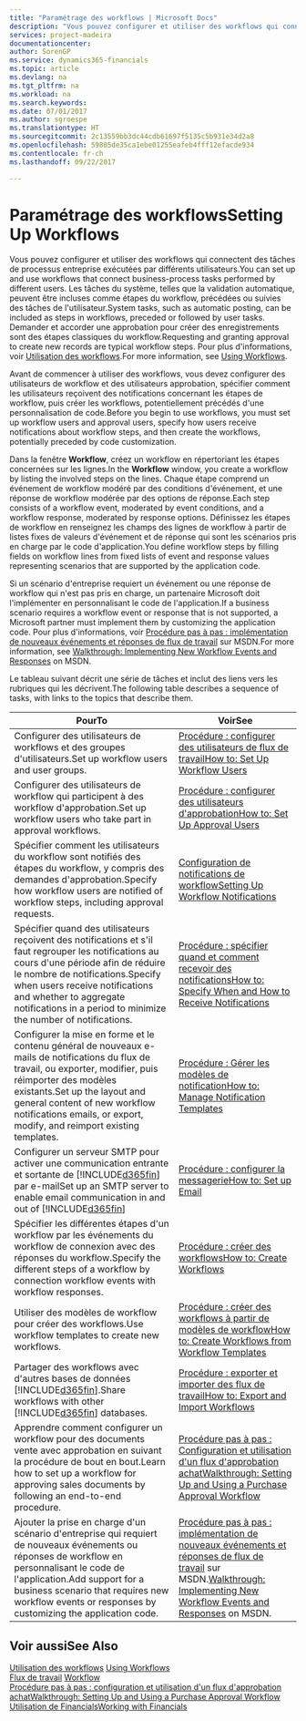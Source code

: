 ```yaml
---
title: "Paramétrage des workflows | Microsoft Docs"
description: "Vous pouvez configurer et utiliser des workflows qui connectent des tâches de processus entreprise exécutées par différents utilisateurs. Les tâches du système, telles que la validation automatique, peuvent être incluses comme étapes du workflow, précédées ou suivies des tâches de l'utilisateur. Demander et accorder une approbation pour créer des enregistrements sont des étapes classiques du workflow."
services: project-madeira
documentationcenter: 
author: SorenGP
ms.service: dynamics365-financials
ms.topic: article
ms.devlang: na
ms.tgt_pltfrm: na
ms.workload: na
ms.search.keywords: 
ms.date: 07/01/2017
ms.author: sgroespe
ms.translationtype: HT
ms.sourcegitcommit: 2c13559bb3dc44cdb61697f5135c5b931e34d2a8
ms.openlocfilehash: 59805de35ca1ebe01255eafeb4fff12efacde934
ms.contentlocale: fr-ch
ms.lasthandoff: 09/22/2017

---
```

# <a name="setting-up-workflows"></a><span data-ttu-id="8aa72-105">Paramétrage des workflows</span><span class="sxs-lookup"><span data-stu-id="8aa72-105">Setting Up Workflows</span></span>
<span data-ttu-id="8aa72-106">Vous pouvez configurer et utiliser des workflows qui connectent des tâches de processus entreprise exécutées par différents utilisateurs.</span><span class="sxs-lookup"><span data-stu-id="8aa72-106">You can set up and use workflows that connect business-process tasks performed by different users.</span></span> <span data-ttu-id="8aa72-107">Les tâches du système, telles que la validation automatique, peuvent être incluses comme étapes du workflow, précédées ou suivies des tâches de l'utilisateur.</span><span class="sxs-lookup"><span data-stu-id="8aa72-107">System tasks, such as automatic posting, can be included as steps in workflows, preceded or followed by user tasks.</span></span> <span data-ttu-id="8aa72-108">Demander et accorder une approbation pour créer des enregistrements sont des étapes classiques du workflow.</span><span class="sxs-lookup"><span data-stu-id="8aa72-108">Requesting and granting approval to create new records are typical workflow steps.</span></span> <span data-ttu-id="8aa72-109">Pour plus d'informations, voir [Utilisation des workflows](across-use-workflows.md).</span><span class="sxs-lookup"><span data-stu-id="8aa72-109">For more information, see [Using Workflows](across-use-workflows.md).</span></span>  

 <span data-ttu-id="8aa72-110">Avant de commencer à utiliser des workflows, vous devez configurer des utilisateurs de workflow et des utilisateurs approbation, spécifier comment les utilisateurs reçoivent des notifications concernant les étapes de workflow, puis créer les workflows, potentiellement précédés d'une personnalisation de code.</span><span class="sxs-lookup"><span data-stu-id="8aa72-110">Before you begin to use workflows, you must set up workflow users and approval users, specify how users receive notifications about workflow steps, and then create the workflows, potentially preceded by code customization.</span></span>  

 <span data-ttu-id="8aa72-111">Dans la fenêtre **Workflow**, créez un workflow en répertoriant les étapes concernées sur les lignes.</span><span class="sxs-lookup"><span data-stu-id="8aa72-111">In the **Workflow** window, you create a workflow by listing the involved steps on the lines.</span></span> <span data-ttu-id="8aa72-112">Chaque étape comprend un événement de workflow modéré par des conditions d'événement, et une réponse de workflow modérée par des options de réponse.</span><span class="sxs-lookup"><span data-stu-id="8aa72-112">Each step consists of a workflow event, moderated by event conditions, and a workflow response, moderated by response options.</span></span> <span data-ttu-id="8aa72-113">Définissez les étapes de workflow en renseignez les champs des lignes de workflow à partir de listes fixes de valeurs d'événement et de réponse qui sont les scénarios pris en charge par le code d'application.</span><span class="sxs-lookup"><span data-stu-id="8aa72-113">You define workflow steps by filling fields on workflow lines from fixed lists of event and response values representing scenarios that are supported by the application code.</span></span>  

 <span data-ttu-id="8aa72-114">Si un scénario d'entreprise requiert un événement ou une réponse de workflow qui n'est pas pris en charge, un partenaire Microsoft doit l'implémenter en personnalisant le code de l'application.</span><span class="sxs-lookup"><span data-stu-id="8aa72-114">If a business scenario requires a workflow event or response that is not supported, a Microsoft partner must implement them by customizing the application code.</span></span> <span data-ttu-id="8aa72-115">Pour plus d'informations, voir [Procédure pas à pas : implémentation de nouveaux événements et réponses de flux de travail](https://msdn.microsoft.com/en-us/library/mt574349.aspx) sur MSDN.</span><span class="sxs-lookup"><span data-stu-id="8aa72-115">For more information, see [Walkthrough: Implementing New Workflow Events and Responses](https://msdn.microsoft.com/en-us/library/mt574349.aspx) on MSDN.</span></span>

 <span data-ttu-id="8aa72-116">Le tableau suivant décrit une série de tâches et inclut des liens vers les rubriques qui les décrivent.</span><span class="sxs-lookup"><span data-stu-id="8aa72-116">The following table describes a sequence of tasks, with links to the topics that describe them.</span></span>  

|<span data-ttu-id="8aa72-117">**Pour**</span><span class="sxs-lookup"><span data-stu-id="8aa72-117">**To**</span></span>|<span data-ttu-id="8aa72-118">**Voir**</span><span class="sxs-lookup"><span data-stu-id="8aa72-118">**See**</span></span>|  
|------------|-------------|  
|<span data-ttu-id="8aa72-119">Configurer des utilisateurs de workflows et des groupes d'utilisateurs.</span><span class="sxs-lookup"><span data-stu-id="8aa72-119">Set up workflow users and user groups.</span></span>|[<span data-ttu-id="8aa72-120">Procédure : configurer des utilisateurs de flux de travail</span><span class="sxs-lookup"><span data-stu-id="8aa72-120">How to: Set Up Workflow Users</span></span>](across-how-to-set-up-workflow-users.md)|  
|<span data-ttu-id="8aa72-121">Configurer des utilisateurs de workflow qui participent à des workflow d'approbation.</span><span class="sxs-lookup"><span data-stu-id="8aa72-121">Set up workflow users who take part in approval workflows.</span></span>|[<span data-ttu-id="8aa72-122">Procédure : configurer des utilisateurs d'approbation</span><span class="sxs-lookup"><span data-stu-id="8aa72-122">How to: Set Up Approval Users</span></span>](across-how-to-set-up-approval-users.md)|  
|<span data-ttu-id="8aa72-123">Spécifier comment les utilisateurs du workflow sont notifiés des étapes du workflow, y compris des demandes d'approbation.</span><span class="sxs-lookup"><span data-stu-id="8aa72-123">Specify how workflow users are notified of workflow steps, including approval requests.</span></span>|[<span data-ttu-id="8aa72-124">Configuration de notifications de workflow</span><span class="sxs-lookup"><span data-stu-id="8aa72-124">Setting Up Workflow Notifications</span></span>](across-setting-up-workflow-notifications.md)|  
|<span data-ttu-id="8aa72-125">Spécifier quand des utilisateurs reçoivent des notifications et s'il faut regrouper les notifications au cours d'une période afin de réduire le nombre de notifications.</span><span class="sxs-lookup"><span data-stu-id="8aa72-125">Specify when users receive notifications and whether to aggregate notifications in a period to minimize the number of notifications.</span></span>|[<span data-ttu-id="8aa72-126">Procédure : spécifier quand et comment recevoir des notifications</span><span class="sxs-lookup"><span data-stu-id="8aa72-126">How to: Specify When and How to Receive Notifications</span></span>](across-how-to-specify-when-and-how-to-receive-notifications.md)|  
|<span data-ttu-id="8aa72-127">Configurer la mise en forme et le contenu général de nouveaux e\-mails de notifications du flux de travail, ou exporter, modifier, puis réimporter des modèles existants.</span><span class="sxs-lookup"><span data-stu-id="8aa72-127">Set up the layout and general content of new workflow notifications emails, or export, modify, and reimport existing templates.</span></span>|[<span data-ttu-id="8aa72-128">Procédure : Gérer les modèles de notification</span><span class="sxs-lookup"><span data-stu-id="8aa72-128">How to: Manage Notification Templates</span></span>](across-how-to-manage-notification-templates.md)|  
|<span data-ttu-id="8aa72-129">Configurer un serveur SMTP pour activer une communication entrante et sortante de [!INCLUDE[d365fin](includes/d365fin_md.md)] par e-mail</span><span class="sxs-lookup"><span data-stu-id="8aa72-129">Set up an SMTP server to enable email communication in and out of [!INCLUDE[d365fin](includes/d365fin_md.md)]</span></span>|[<span data-ttu-id="8aa72-130">Procédure : configurer la messagerie</span><span class="sxs-lookup"><span data-stu-id="8aa72-130">How to: Set up Email</span></span>](madeira-how-setup-email.md)|
|<span data-ttu-id="8aa72-131">Spécifier les différentes étapes d'un workflow par les événements du workflow de connexion avec des réponses du workflow.</span><span class="sxs-lookup"><span data-stu-id="8aa72-131">Specify the different steps of a workflow by connection workflow events with workflow responses.</span></span>|[<span data-ttu-id="8aa72-132">Procédure : créer des workflows</span><span class="sxs-lookup"><span data-stu-id="8aa72-132">How to: Create Workflows</span></span>](across-how-to-create-workflows.md)|  
|<span data-ttu-id="8aa72-133">Utiliser des modèles de workflow pour créer des workflows.</span><span class="sxs-lookup"><span data-stu-id="8aa72-133">Use workflow templates to create new workflows.</span></span>|[<span data-ttu-id="8aa72-134">Procédure : créer des workflows à partir de modèles de workflow</span><span class="sxs-lookup"><span data-stu-id="8aa72-134">How to: Create Workflows from Workflow Templates</span></span>](across-how-to-create-workflows-from-workflow-templates.md)|  
|<span data-ttu-id="8aa72-135">Partager des workflows avec d'autres bases de données [!INCLUDE[d365fin](includes/d365fin_md.md)].</span><span class="sxs-lookup"><span data-stu-id="8aa72-135">Share workflows with other [!INCLUDE[d365fin](includes/d365fin_md.md)] databases.</span></span>|[<span data-ttu-id="8aa72-136">Procédure : exporter et importer des flux de travail</span><span class="sxs-lookup"><span data-stu-id="8aa72-136">How to: Export and Import Workflows</span></span>](across-how-to-export-and-import-workflows.md)|  
|<span data-ttu-id="8aa72-137">Apprendre comment configurer un workflow pour des documents vente avec approbation en suivant la procédure de bout en bout.</span><span class="sxs-lookup"><span data-stu-id="8aa72-137">Learn how to set up a workflow for approving sales documents by following an end-to-end procedure.</span></span>|[<span data-ttu-id="8aa72-138">Procédure pas à pas : Configuration et utilisation d'un flux d'approbation achat</span><span class="sxs-lookup"><span data-stu-id="8aa72-138">Walkthrough: Setting Up and Using a Purchase Approval Workflow</span></span>](walkthrough-setting-up-and-using-a-purchase-approval-workflow.md)|  
|<span data-ttu-id="8aa72-139">Ajouter la prise en charge d'un scénario d'entreprise qui requiert de nouveaux événements ou réponses de workflow en personnalisant le code de l'application.</span><span class="sxs-lookup"><span data-stu-id="8aa72-139">Add support for a business scenario that requires new workflow events or responses by customizing the application code.</span></span>|<span data-ttu-id="8aa72-140">[Procédure pas à pas : implémentation de nouveaux événements et réponses de flux de travail](https://msdn.microsoft.com/en-us/library/mt574349.aspx) sur MSDN.</span><span class="sxs-lookup"><span data-stu-id="8aa72-140">[Walkthrough: Implementing New Workflow Events and Responses](https://msdn.microsoft.com/en-us/library/mt574349.aspx) on MSDN.</span></span>|  

## <a name="see-also"></a><span data-ttu-id="8aa72-141">Voir aussi</span><span class="sxs-lookup"><span data-stu-id="8aa72-141">See Also</span></span>  
 <span data-ttu-id="8aa72-142">[Utilisation des workflows](across-use-workflows.md) </span><span class="sxs-lookup"><span data-stu-id="8aa72-142">[Using Workflows](across-use-workflows.md) </span></span>  
 <span data-ttu-id="8aa72-143">[Flux de travail](across-workflow.md) </span><span class="sxs-lookup"><span data-stu-id="8aa72-143">[Workflow](across-workflow.md) </span></span>  
 [<span data-ttu-id="8aa72-144">Procédure pas à pas : configuration et utilisation d'un flux d'approbation achat</span><span class="sxs-lookup"><span data-stu-id="8aa72-144">Walkthrough: Setting Up and Using a Purchase Approval Workflow</span></span>](walkthrough-setting-up-and-using-a-purchase-approval-workflow.md)  
 [<span data-ttu-id="8aa72-145">Utilisation de Financials</span><span class="sxs-lookup"><span data-stu-id="8aa72-145">Working with Financials</span></span>](ui-work-product.md)

